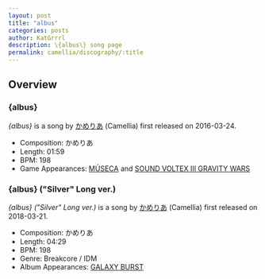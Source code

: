 ```yaml
---
layout: post
title: "albus"
categories: posts
author: KatGrrrl
description: \{albus\} song page
permalink: camellia/discography/:title
---
```


## Overview

### {albus}

*{albus}* is a song by [かめりあ](/camellia) (Camellia) first released on 2016-03-24.

* Composition: かめりあ
* Length: 01:59
* BPM: 198
* Game Appearances: [MÚSECA](https://remywiki.com/AC_MSC) and [SOUND VOLTEX III GRAVITY WARS](https://remywiki.com/AC_SDVX_III)

### {albus} ("Silver" Long ver.)

*{albus} ("Silver" Long ver.)* is a song by [かめりあ](/camellia) (Camellia) first released on 2018-03-21.

* Composition: かめりあ
* Length: 04:29
* BPM: 198
* Genre: Breakcore / IDM
* Album Appearances: [GALAXY BURST](<{% link postsInclude/_posts/camellia/albums/GALAXY-BURST/2023-12-21-GALAXY-BURST.md %}>)
